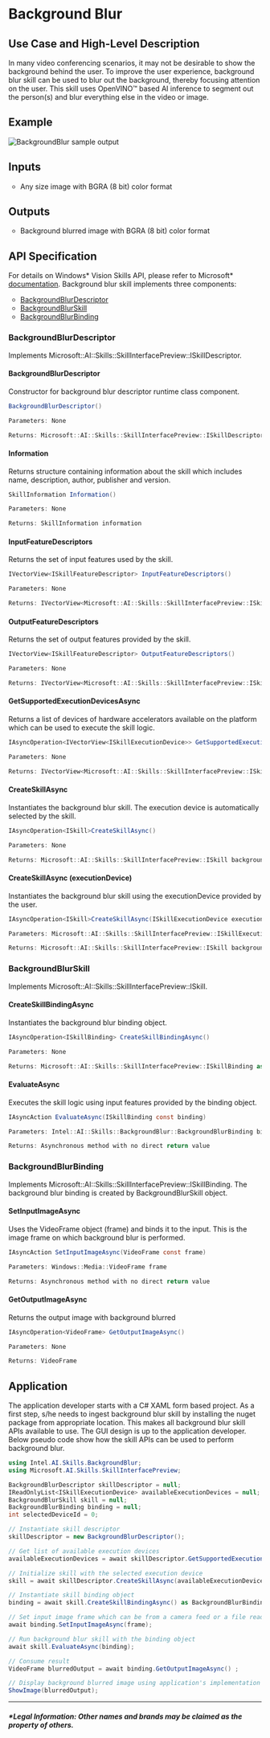 # Background Blur

## Use Case and High-Level Description

In many video conferencing scenarios, it may not be desirable to show the background behind the user. To improve the user experience, background blur skill can be used to blur out the background, thereby focusing attention on the user. This skill uses OpenVINO™ based AI inference to segment out the person(s) and blur everything else in the video or image.

## Example

![BackgroundBlur sample output](doc/BackgroundBlur.PNG)

## Inputs

<ol style="list-style-type: circle">
<li>Any size image with BGRA (8 bit) color format</li>
</ol>

## Outputs

<ol style="list-style-type: circle">
<li>Background blurred image with BGRA (8 bit) color format</li>
</ol>

## API Specification

For details on Windows\* Vision Skills API, please refer to Microsoft\* <a href="https://docs.microsoft.com/en-us/windows/ai/windows-vision-skills/important-api-concepts" target="_blank">documentation</a>. Background blur skill implements three components:

<ol style="list-style-type: circle">
<li><a class="el" href="#backgroundblurdescriptor">BackgroundBlurDescriptor</a></li>
<li><a class="el" href="#backgroundblurskill">BackgroundBlurSkill</a></li>
<li><a class="el" href="#backgroundblurbinding">BackgroundBlurBinding</a></li>
</ol>

### BackgroundBlurDescriptor

Implements Microsoft::AI::Skills::SkillInterfacePreview::ISkillDescriptor.

#### BackgroundBlurDescriptor

Constructor for background blur descriptor runtime class component.

```csharp
BackgroundBlurDescriptor()

Parameters: None

Returns: Microsoft::AI::Skills::SkillInterfacePreview::ISkillDescriptor as Intel::AI::Skills::BackgroundBlur::BackgroundBlurDescriptor
```
&NewLine;

#### Information

Returns structure containing information about the skill which includes name, description, author, publisher and version.

```csharp
SkillInformation Information()

Parameters: None

Returns: SkillInformation information
```
&NewLine;

#### InputFeatureDescriptors

Returns the set of input features used by the skill.

```csharp
IVectorView<ISkillFeatureDescriptor> InputFeatureDescriptors()

Parameters: None

Returns: IVectorView<Microsoft::AI::Skills::SkillInterfacePreview::ISkillFeatureDescriptor> inputFeatures
```
&NewLine;

#### OutputFeatureDescriptors

Returns the set of output features provided by the skill.

```csharp
IVectorView<ISkillFeatureDescriptor> OutputFeatureDescriptors()

Parameters: None

Returns: IVectorView<Microsoft::AI::Skills::SkillInterfacePreview::ISkillFeatureDescriptor> outputFeatures
```
&NewLine;

#### GetSupportedExecutionDevicesAsync

Returns a list of devices of hardware accelerators available on the platform which can be used to execute the skill logic.

```csharp
IAsyncOperation<IVectorView<ISkillExecutionDevice>> GetSupportedExecutionDevicesAsync()

Parameters: None

Returns: IVectorView<Microsoft::AI::Skills::SkillInterfacePreview::ISkillExecutionDevice> outputFeatures
```
&NewLine;

#### CreateSkillAsync

Instantiates the background blur skill. The execution device is automatically selected by the skill.

```csharp
IAsyncOperation<ISkill>CreateSkillAsync()

Parameters: None

Returns: Microsoft::AI::Skills::SkillInterfacePreview::ISkill backgroundBlurSkill
```
&NewLine;

#### CreateSkillAsync (executionDevice)

Instantiates the background blur skill using the executionDevice provided by the user.

```csharp
IAsyncOperation<ISkill>CreateSkillAsync(ISkillExecutionDevice executionDevice)

Parameters: Microsoft::AI::Skills::SkillInterfacePreview::ISkillExecutionDevice executionDevice

Returns: Microsoft::AI::Skills::SkillInterfacePreview::ISkill backgroundBlurSkill
```
&NewLine;

### BackgroundBlurSkill

Implements Microsoft::AI::Skills::SkillInterfacePreview::ISkill.

#### CreateSkillBindingAsync

Instantiates the background blur binding object.

```csharp
IAsyncOperation<ISkillBinding> CreateSkillBindingAsync()

Parameters: None

Returns: Microsoft::AI::Skills::SkillInterfacePreview::ISkillBinding as Intel::AI::Skills::BackgroundBlur::BackgroundBlurBinding
```
&NewLine;
#### EvaluateAsync

Executes the skill logic using input features provided by the binding object.

```csharp
IAsyncAction EvaluateAsync(ISkillBinding const binding)

Parameters: Intel::AI::Skills::BackgroundBlur::BackgroundBlurBinding binding

Returns: Asynchronous method with no direct return value
```
&NewLine;  

### BackgroundBlurBinding

Implements Microsoft::AI::Skills::SkillInterfacePreview::ISkillBinding. The background blur binding is created by BackgroundBlurSkill object.

#### SetInputImageAsync

Uses the VideoFrame object (frame) and binds it to the input. This is the image frame on which background blur is performed.

```csharp
IAsyncAction SetInputImageAsync(VideoFrame const frame)

Parameters: Windows::Media::VideoFrame frame

Returns: Asynchronous method with no direct return value
```
&NewLine;  

#### GetOutputImageAsync

Returns the output image with background blurred

```csharp
IAsyncOperation<VideoFrame> GetOutputImageAsync()

Parameters: None

Returns: VideoFrame
```
&NewLine;  

## Application

The application developer starts with a C# XAML form based project. As a first step, s/he needs to ingest background blur skill by installing the nuget package from appropriate location. This makes all background blur skill APIs available to use. The GUI design is up to the application developer. Below pseudo code show how the skill APIs can be used to perform background blur.

```csharp
using Intel.AI.Skills.BackgroundBlur;
using Microsoft.AI.Skills.SkillInterfacePreview;

BackgroundBlurDescriptor skillDescriptor = null;
IReadOnlyList<ISkillExecutionDevice> availableExecutionDevices = null;
BackgroundBlurSkill skill = null;
BackgroundBlurBinding binding = null;
int selectedDeviceId = 0;

// Instantiate skill descriptor
skillDescriptor = new BackgroundBlurDescriptor();

// Get list of available execution devices
availableExecutionDevices = await skillDescriptor.GetSupportedExecutionDevicesAsync();

// Initialize skill with the selected execution device
skill = await skillDescriptor.CreateSkillAsync(availableExecutionDevices[selectedDeviceId]) as BackgroundBlurSkill;

// Instantiate skill binding object
binding = await skill.CreateSkillBindingAsync() as BackgroundBlurBinding;

// Set input image frame which can be from a camera feed or a file read
await binding.SetInputImageAsync(frame);

// Run background blur skill with the binding object
await skill.EvaluateAsync(binding);

// Consume result
VideoFrame blurredOutput = await binding.GetOutputImageAsync() ;

// Display background blurred image using application's implementation of a renderer
ShowImage(blurredOutput);
```
&NewLine;

----

##### *Legal Information: Other names and brands may be claimed as the property of others.

